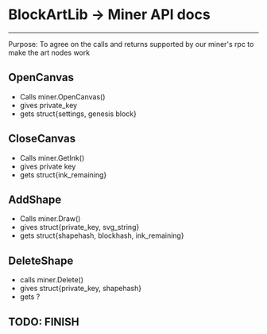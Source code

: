 # BlockArtLib -> Miner API docs

------
Purpose: To agree on the calls and returns supported by our miner's rpc to make the art nodes work

## OpenCanvas

* Calls miner.OpenCanvas()
* gives private_key
* gets struct{settings, genesis block}

## CloseCanvas

* Calls miner.GetInk()
* gives private key
* gets struct{ink_remaining}

## AddShape

* Calls miner.Draw()
* gives struct{private_key, svg_string}
* gets struct{shapehash, blockhash, ink_remaining}

## DeleteShape

* calls miner.Delete()
* gives struct{private_key, shapehash}
* gets ?

## TODO: FINISH

